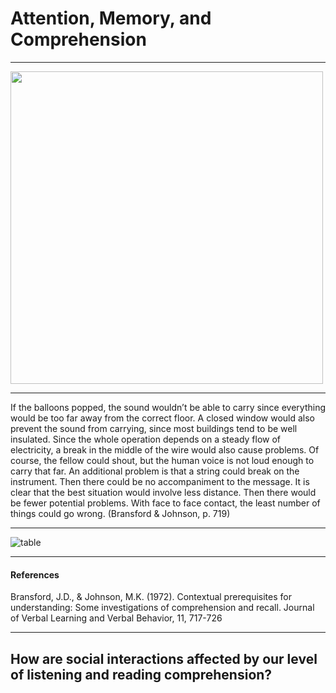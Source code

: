 # Attention, Memory, and Comprehension
---

<img src="https://github.com/idia640/vyud/blob/master/assets/img/comprehension_full%20context.png?raw=true" height="500">


---

If the balloons popped, the sound wouldn’t be able to carry since everything would be too far away from the correct floor. A closed window would also prevent the sound from carrying, since most buildings tend to be well insulated. Since the whole operation depends on a steady flow of electricity, a break in the middle of the wire would also cause problems. Of course, the fellow could shout, but the human voice is not loud enough to carry that far. An additional problem is that a string could break on the instrument. Then there could be no accompaniment to the message. It is clear that the best situation would involve less distance. Then there would be fewer potential problems. With face to face contact, the least number of things could go wrong. (Bransford & Johnson, p. 719)


---


![table](https://github.com/idia640/vyud/blob/master/assets/img/comprehension_table1.png?raw=true)



---


#### References

Bransford, J.D., & Johnson, M.K. (1972). Contextual prerequisites for understanding: Some investigations of comprehension and recall. Journal of Verbal Learning and Verbal Behavior, 11, 717-726

---


## How are social interactions affected by our level of listening and reading comprehension?

